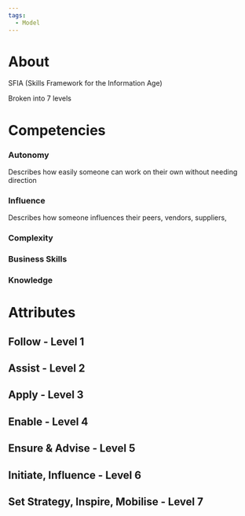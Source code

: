 ```yaml
---
tags:
  - Model
---
```

# About
SFIA (Skills Framework for the Information Age)

Broken into 7 levels

# Competencies
### Autonomy
Describes how easily someone can work on their own without needing direction

### Influence
Describes how someone influences their peers, vendors, suppliers, 

### Complexity
### Business Skills
### Knowledge

# Attributes
## Follow - Level 1
## Assist - Level 2
## Apply - Level 3
## Enable - Level 4
## Ensure & Advise - Level 5
## Initiate, Influence - Level 6
## Set Strategy, Inspire, Mobilise - Level 7
